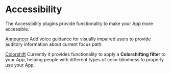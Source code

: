 # Accessibility

The Accessibility plugins provide functionality to make your App more accessible.

[Announcer](announcer.md)
Add voice guidance for visually impaired users to provide auditory information about current focus path.

[Colorshift](colorshift.md)
Currently it provides functionality to apply a **Colorshifting filter** to your App, helping people with different types of color blindness to properly use your App.


